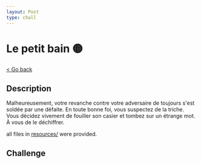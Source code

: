 ```yaml
---
layout: Post
type: chall
---
```

# Le petit bain 🟡

<a class="back-link" href="../../">< Go back</a>

## Description

Malheureusement, votre revanche contre votre adversaire de toujours s'est soldée par une défaite. En toute bonne foi, vous suspectez de la triche. Vous décidez vivement de fouiller son casier et tombez sur un étrange mot. À vous de le déchiffrer.

all files in [resources/](./resources) were provided.

## Challenge
